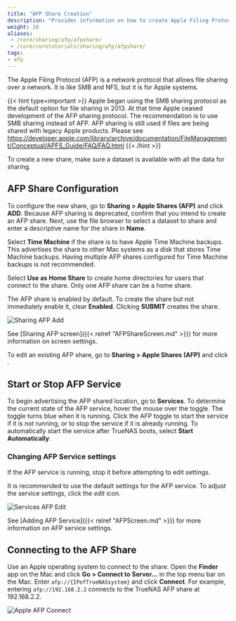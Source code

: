 ```yaml
---
title: "AFP Share Creation"
description: "Provides information on how to create Apple Filing Protocol (AFP) shares on your TrueNAS."
weight: 10
aliases:
 - /core/sharing/afp/afpshare/
 - /core/coretutorials/sharing/afp/afpshare/
tags:
- afp
---
```


The Apple Filing Protocol (AFP) is a network protocol that allows file sharing over a network.
It is like SMB and NFS, but it is for Apple systems.

{{< hint type=important >}}
Apple began using the SMB sharing protocol as the default option for file sharing in 2013. At that time Apple ceased development of the AFP sharing protocol. The recommendation is to use SMB sharing instead of AFP. AFP sharing is still used if files are being shared with legacy Apple products. Please see https://developer.apple.com/library/archive/documentation/FileManagement/Conceptual/APFS_Guide/FAQ/FAQ.html
{{< /hint >}}

To create a new share, make sure a dataset is available with all the data for sharing.

## AFP Share Configuration

To configure the new share, go to **Sharing > Apple Shares (AFP)** and click **ADD**.
Because AFP sharing is deprecated, confirm that you intend to create an AFP share.
Next, use the file browser to select a dataset to share and enter a descriptive name for the share in **Name**.

Select **Time Machine** if the share is to have Apple Time Machine backups. 
This advertises the share to other Mac systems as a disk that stores Time Machine backups.
Having multiple AFP shares configured for Time Machine backups is not recommended.

Select **Use as Home Share** to create home directories for users that connect to the share.
Only one AFP share can be a home share.

The AFP share is enabled by default.
To create the share but not immediately enable it, clear **Enabled**.
Clicking **SUBMIT** creates the share.

![Sharing AFP Add](/images/CORE/Sharing/SharingAFPAdd.png "Sharing AFP Add")

See [Sharing AFP screen]({{< relref "AFPShareScreen.md" >}}) for more information on screen settings.

To edit an existing AFP share, go to **Sharing > Apple Shares (AFP)** and click  <i class="fa fa-ellipsis-v" aria-hidden="true" title="Options"></i>.

## Start or Stop AFP Service

To begin advertising the AFP shared location, go to **Services**.  To determine the current state of the AFP service, hover the mouse over the toggle. The toggle turns blue when it is running. Click the AFP toggle to start the service if it is not running, or to stop the service if it is already running.
To automatically start the service after TrueNAS boots, select **Start Automatically**.

### Changing AFP Service settings

If the AFP service is running, stop it before attempting to edit settings.

It is recommended to use the default settings for the AFP service.
To adjust the service settings, click the <i class="material-icons" aria-hidden="true" title="Configure">edit</i> icon.

![Services AFP Edit](/images/CORE/Services/ServicesAFPEdit.png "Services AFP Edit")

See [Adding AFP Service]({{< relref "AFPScreen.md" >}}) for more information on AFP service settings.

## Connecting to the AFP Share

Use an Apple operating system to connect to the share.
Open the **Finder** app on the Mac and click **Go > Connect to Server...** in the top menu bar on the Mac.
Enter `afp://{IPofTrueNASsystem}` and click **Connect**.
For example, entering `afp://192.168.2.2` connects to the TrueNAS AFP share at 192.168.2.2.

![Apple AFP Connect](/images/CORE/AppleAFPConnect.png "Apple AFP Connect")
